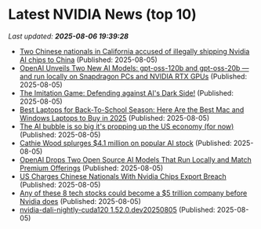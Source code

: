 # Latest NVIDIA News (top 10)
_Last updated: **2025-08-06 19:39:28**_

- [Two Chinese nationals in California accused of illegally shipping Nvidia AI chips to China](https://finance.yahoo.com/news/two-chinese-nationals-california-accused-193312577.html) (Published: 2025-08-05)
- [OpenAI Unveils Two New AI Models: gpt-oss-120b and gpt-oss-20b — and run locally on Snapdragon PCs and NVIDIA RTX GPUs](https://www.windowscentral.com/artificial-intelligence/openai-chatgpt/openai-launches-two-gpt-models-theyre-not-gpt-5-but-they-run-locally-on-snapdragon-pcs-and-nvidia-rtx-gpus) (Published: 2025-08-05)
- [The Imitation Game: Defending against AI's Dark Side!](https://www.blogger.com/comment/fullpage/post/8152901575140311047/272409841281103316) (Published: 2025-08-05)
- [Best Laptops for Back-To-School Season: Here Are the Best Mac and Windows Laptops to Buy in 2025](https://variety.com/2025/shopping/news/best-laptops-1235917197/) (Published: 2025-08-05)
- [The AI bubble is so big it's propping up the US economy (for now)](https://www.bloodinthemachine.com/p/the-ai-bubble-is-so-big-its-propping) (Published: 2025-08-05)
- [Cathie Wood splurges $4.1 million on popular AI stock](https://www.thestreet.com/technology/cathie-wood-splurges-4-1-million-on-popular-ai-stock) (Published: 2025-08-05)
- [OpenAI Drops Two Open Source AI Models That Run Locally and Match Premium Offerings](https://decrypt.co/333617/openai-two-open-source-ai-models-run-locally-match-premium) (Published: 2025-08-05)
- [US Charges Chinese Nationals With Nvidia Chips Export Breach](https://biztoc.com/x/1147902e6972d14c) (Published: 2025-08-05)
- [Any of these 8 tech stocks could become a $5 trillion company before Nvidia does](https://biztoc.com/x/8d6242d2776981be) (Published: 2025-08-05)
- [nvidia-dali-nightly-cuda120 1.52.0.dev20250805](https://pypi.org/project/nvidia-dali-nightly-cuda120/1.52.0.dev20250805/) (Published: 2025-08-05)
